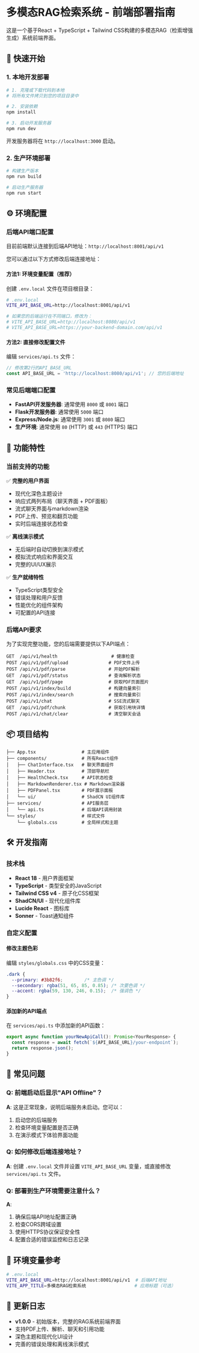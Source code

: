 # 多模态RAG检索系统 - 前端部署指南

这是一个基于React + TypeScript + Tailwind CSS构建的多模态RAG（检索增强生成）系统前端界面。

## 🚀 快速开始

### 1. 本地开发部署

```bash
# 1. 克隆或下载代码到本地
# 将所有文件拷贝到您的项目目录中

# 2. 安装依赖
npm install

# 3. 启动开发服务器
npm run dev
```

开发服务器将在 `http://localhost:3000` 启动。

### 2. 生产环境部署

```bash
# 构建生产版本
npm run build

# 启动生产服务器
npm run start
```

## ⚙️ 环境配置

### 后端API端口配置

目前前端默认连接到后端API地址：`http://localhost:8001/api/v1`

您可以通过以下方式修改后端连接地址：

#### 方法1: 环境变量配置（推荐）

创建 `.env.local` 文件在项目根目录：

```bash
# .env.local
VITE_API_BASE_URL=http://localhost:8001/api/v1

# 如果您的后端运行在不同端口，修改为：
# VITE_API_BASE_URL=http://localhost:8080/api/v1
# VITE_API_BASE_URL=https://your-backend-domain.com/api/v1
```

#### 方法2: 直接修改配置文件

编辑 `services/api.ts` 文件：

```typescript
// 修改第2行的API_BASE_URL
const API_BASE_URL = 'http://localhost:8080/api/v1'; // 您的后端地址
```

### 常见后端端口配置

- **FastAPI开发服务器**: 通常使用 `8000` 或 `8001` 端口
- **Flask开发服务器**: 通常使用 `5000` 端口  
- **Express/Node.js**: 通常使用 `3001` 或 `8080` 端口
- **生产环境**: 通常使用 `80` (HTTP) 或 `443` (HTTPS) 端口

## 🎯 功能特性

### 当前支持的功能

✅ **完整的用户界面**
- 现代化深色主题设计
- 响应式两列布局（聊天界面 + PDF面板）
- 流式聊天界面与markdown渲染
- PDF上传、预览和翻页功能
- 实时后端连接状态检查

✅ **离线演示模式**
- 无后端时自动切换到演示模式
- 模拟流式响应和界面交互
- 完整的UI/UX展示

✅ **生产就绪特性**
- TypeScript类型安全
- 错误处理和用户反馈
- 性能优化的组件架构
- 可配置的API连接

### 后端API要求

为了实现完整功能，您的后端需要提供以下API端点：

```
GET  /api/v1/health                    # 健康检查
POST /api/v1/pdf/upload               # PDF文件上传
POST /api/v1/pdf/parse                # 开始PDF解析
GET  /api/v1/pdf/status               # 查询解析状态
GET  /api/v1/pdf/page                 # 获取PDF页面图片
POST /api/v1/index/build              # 构建向量索引
POST /api/v1/index/search             # 搜索向量索引
POST /api/v1/chat                     # SSE流式聊天
GET  /api/v1/pdf/chunk                # 获取引用块详情
POST /api/v1/chat/clear               # 清空聊天会话
```

## 📦 项目结构

```
├── App.tsx                 # 主应用组件
├── components/             # 所有React组件
│   ├── ChatInterface.tsx   # 聊天界面组件
│   ├── Header.tsx          # 顶部导航栏
│   ├── HealthCheck.tsx     # API状态检查
│   ├── MarkdownRenderer.tsx # Markdown渲染器
│   ├── PDFPanel.tsx        # PDF展示面板
│   └── ui/                 # ShadCN UI组件库
├── services/               # API服务层
│   └── api.ts              # 后端API调用封装
└── styles/                 # 样式文件
    └── globals.css         # 全局样式和主题
```

## 🛠️ 开发指南

### 技术栈

- **React 18** - 用户界面框架
- **TypeScript** - 类型安全的JavaScript
- **Tailwind CSS v4** - 原子化CSS框架
- **ShadCN/UI** - 现代化组件库
- **Lucide React** - 图标库
- **Sonner** - Toast通知组件

### 自定义配置

#### 修改主题色彩

编辑 `styles/globals.css` 中的CSS变量：

```css
.dark {
  --primary: #3b82f6;        /* 主色调 */
  --secondary: rgba(51, 65, 85, 0.85); /* 次要色调 */
  --accent: rgba(59, 130, 246, 0.15);  /* 强调色 */
}
```

#### 添加新的API端点

在 `services/api.ts` 中添加新的API函数：

```typescript
export async function yourNewApiCall(): Promise<YourResponse> {
  const response = await fetch(`${API_BASE_URL}/your-endpoint`);
  return response.json();
}
```

## 🚨 常见问题

### Q: 前端启动后显示"API Offline"？

**A**: 这是正常现象，说明后端服务未启动。您可以：
1. 启动您的后端服务
2. 检查环境变量配置是否正确
3. 在演示模式下体验界面功能

### Q: 如何修改后端连接地址？

**A**: 创建 `.env.local` 文件并设置 `VITE_API_BASE_URL` 变量，或直接修改 `services/api.ts` 文件。

### Q: 部署到生产环境需要注意什么？

**A**: 
1. 确保后端API地址配置正确
2. 检查CORS跨域设置
3. 使用HTTPS协议保证安全性
4. 配置合适的错误监控和日志记录

## 🔧 环境变量参考

```bash
# .env.local
VITE_API_BASE_URL=http://localhost:8001/api/v1  # 后端API地址
VITE_APP_TITLE=多模态RAG检索系统                  # 应用标题（可选）
```

## 📝 更新日志

- **v1.0.0** - 初始版本，完整的RAG系统前端界面
- 支持PDF上传、解析、聊天和引用功能
- 深色主题和现代化UI设计
- 完善的错误处理和离线演示模式
